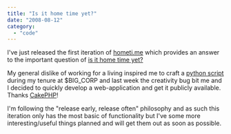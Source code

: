 ```yaml
---
title: "Is it home time yet?"
date: "2008-08-12"
category:
  - "code"
---
```


I've just released the first iteration of [hometi.me](http://hometi.me) which provides an answer to the important question of [is it home time yet?](http://hometi.me)

My general dislike of working for a living inspired me to craft a [python script](/2008/04/14/big_corp-rides-the-snake-my-first-python-script/) during my tenure at $BIG\_CORP and last week the creativity bug bit me and I decided to quickly develop a web-application and get it publicly available. Thanks [CakePHP](http://cakephp.org)!

I'm following the "release early, release often" philosophy and as such this iteration only has the most basic of functionality but I've some more interesting/useful things planned and will get them out as soon as possible.
